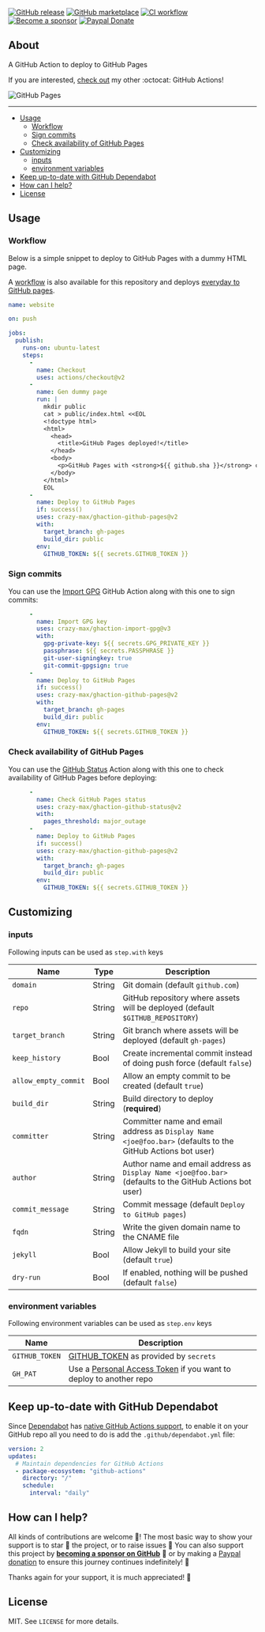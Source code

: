 [![GitHub release](https://img.shields.io/github/release/crazy-max/ghaction-github-pages.svg?style=flat-square)](https://github.com/crazy-max/ghaction-github-pages/releases/latest)
[![GitHub marketplace](https://img.shields.io/badge/marketplace-github--pages-blue?logo=github&style=flat-square)](https://github.com/marketplace/actions/github-pages)
[![CI workflow](https://img.shields.io/github/workflow/status/crazy-max/ghaction-github-pages/ci?label=ci&logo=github&style=flat-square)](https://github.com/crazy-max/ghaction-github-pages/actions?workflow=ci)
[![Become a sponsor](https://img.shields.io/badge/sponsor-crazy--max-181717.svg?logo=github&style=flat-square)](https://github.com/sponsors/crazy-max)
[![Paypal Donate](https://img.shields.io/badge/donate-paypal-00457c.svg?logo=paypal&style=flat-square)](https://www.paypal.me/crazyws)

## About

A GitHub Action to deploy to GitHub Pages

If you are interested, [check out](https://git.io/Je09Y) my other :octocat: GitHub Actions!

![GitHub Pages](.github/ghaction-github-pages.png)

___

* [Usage](#usage)
  * [Workflow](#workflow)
  * [Sign commits](#sign-commits)
  * [Check availability of GitHub Pages](#check-availability-of-github-pages)
* [Customizing](#customizing)
  * [inputs](#inputs)
  * [environment variables](#environment-variables)
* [Keep up-to-date with GitHub Dependabot](#keep-up-to-date-with-github-dependabot)
* [How can I help?](#how-can-i-help)
* [License](#license)

## Usage

### Workflow

Below is a simple snippet to deploy to GitHub Pages with a dummy HTML page.

A [workflow](https://github.com/crazy-max/ghaction-github-pages/actions?query=workflow%3Aci) is also available for
this repository and deploys [everyday to GitHub pages](https://crazy-max.github.io/ghaction-github-pages/).

```yaml
name: website

on: push

jobs:
  publish:
    runs-on: ubuntu-latest
    steps:
      -
        name: Checkout
        uses: actions/checkout@v2
      -
        name: Gen dummy page
        run: |
          mkdir public
          cat > public/index.html <<EOL
          <!doctype html>
          <html>
            <head>
              <title>GitHub Pages deployed!</title>
            </head>
            <body>
              <p>GitHub Pages with <strong>${{ github.sha }}</strong> commit ID has been deployed through <a href="https://github.com/marketplace/actions/github-pages">GitHub Pages action</a> successfully.</p>
            </body>
          </html>
          EOL
      -
        name: Deploy to GitHub Pages
        if: success()
        uses: crazy-max/ghaction-github-pages@v2
        with:
          target_branch: gh-pages
          build_dir: public
        env:
          GITHUB_TOKEN: ${{ secrets.GITHUB_TOKEN }}
```

### Sign commits

You can use the [Import GPG](https://github.com/crazy-max/ghaction-import-gpg) GitHub Action along with this one to
sign commits:

```yaml
      -
        name: Import GPG key
        uses: crazy-max/ghaction-import-gpg@v3
        with:
          gpg-private-key: ${{ secrets.GPG_PRIVATE_KEY }}
          passphrase: ${{ secrets.PASSPHRASE }}
          git-user-signingkey: true
          git-commit-gpgsign: true
      -
        name: Deploy to GitHub Pages
        if: success()
        uses: crazy-max/ghaction-github-pages@v2
        with:
          target_branch: gh-pages
          build_dir: public
        env:
          GITHUB_TOKEN: ${{ secrets.GITHUB_TOKEN }}
```

### Check availability of GitHub Pages

You can use the [GitHub Status](https://github.com/crazy-max/ghaction-github-status) Action along with this one to
check availability of GitHub Pages before deploying:

```yaml
      -
        name: Check GitHub Pages status
        uses: crazy-max/ghaction-github-status@v2
        with:
          pages_threshold: major_outage
      -
        name: Deploy to GitHub Pages
        if: success()
        uses: crazy-max/ghaction-github-pages@v2
        with:
          target_branch: gh-pages
          build_dir: public
        env:
          GITHUB_TOKEN: ${{ secrets.GITHUB_TOKEN }}
```

## Customizing

### inputs

Following inputs can be used as `step.with` keys

| Name                 | Type    | Description                                                                    |
|----------------------|---------|--------------------------------------------------------------------------------|
| `domain`             | String  | Git domain (default `github.com`)                                              |
| `repo`               | String  | GitHub repository where assets will be deployed (default `$GITHUB_REPOSITORY`) |
| `target_branch`      | String  | Git branch where assets will be deployed (default `gh-pages`)                  |
| `keep_history`       | Bool    | Create incremental commit instead of doing push force (default `false`)        |
| `allow_empty_commit` | Bool    | Allow an empty commit to be created (default `true`)                           |
| `build_dir`          | String  | Build directory to deploy (**required**)                                       |
| `committer`          | String  | Committer name and email address as `Display Name <joe@foo.bar>` (defaults to the GitHub Actions bot user) |
| `author`             | String  | Author name and email address as `Display Name <joe@foo.bar>` (defaults to the GitHub Actions bot user) |
| `commit_message`     | String  | Commit message (default `Deploy to GitHub pages`)                              |
| `fqdn`               | String  | Write the given domain name to the CNAME file                                  |
| `jekyll`             | Bool    | Allow Jekyll to build your site (default `true`)                               |
| `dry-run`            | Bool    | If enabled, nothing will be pushed (default `false`)                           |

### environment variables

Following environment variables can be used as `step.env` keys

| Name           | Description                           |
|----------------|---------------------------------------|
| `GITHUB_TOKEN` | [GITHUB_TOKEN](https://help.github.com/en/actions/configuring-and-managing-workflows/authenticating-with-the-github_token) as provided by `secrets` |
| `GH_PAT`       | Use a [Personal Access Token](https://help.github.com/articles/creating-a-personal-access-token-for-the-command-line/) if you want to deploy to another repo |

## Keep up-to-date with GitHub Dependabot

Since [Dependabot](https://docs.github.com/en/github/administering-a-repository/keeping-your-actions-up-to-date-with-github-dependabot)
has [native GitHub Actions support](https://docs.github.com/en/github/administering-a-repository/configuration-options-for-dependency-updates#package-ecosystem),
to enable it on your GitHub repo all you need to do is add the `.github/dependabot.yml` file:

```yaml
version: 2
updates:
  # Maintain dependencies for GitHub Actions
  - package-ecosystem: "github-actions"
    directory: "/"
    schedule:
      interval: "daily"
```

## How can I help?

All kinds of contributions are welcome :raised_hands:! The most basic way to show your support is to star :star2:
the project, or to raise issues :speech_balloon: You can also support this project by
[**becoming a sponsor on GitHub**](https://github.com/sponsors/crazy-max) :clap: or by making a
[Paypal donation](https://www.paypal.me/crazyws) to ensure this journey continues indefinitely! :rocket:

Thanks again for your support, it is much appreciated! :pray:

## License

MIT. See `LICENSE` for more details.
